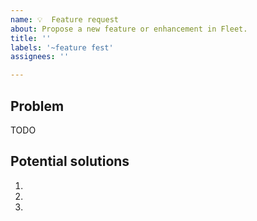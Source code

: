 ```yaml
---
name: 💡  Feature request
about: Propose a new feature or enhancement in Fleet.
title: ''
labels: '~feature fest'
assignees: ''

---
```


<!--
Thanks for filing an issue!  Please use the prompts below to provide as much context as you can about your use case and motivations.
- How might this have a positive effect on your organization?
- What is the current situation? Why does the current situation hurt?
- What are you doing right now to work around this issue? What's non-ideal about it?
-->

## Problem
TODO
<!-- Describe the problem you're trying to solve. -->

## Potential solutions
<!-- You can leave this blank, or propose a solution. You can also attach any screenshots or other visuals that might help convey your meaning. -->
1. 
2. 
3. 
